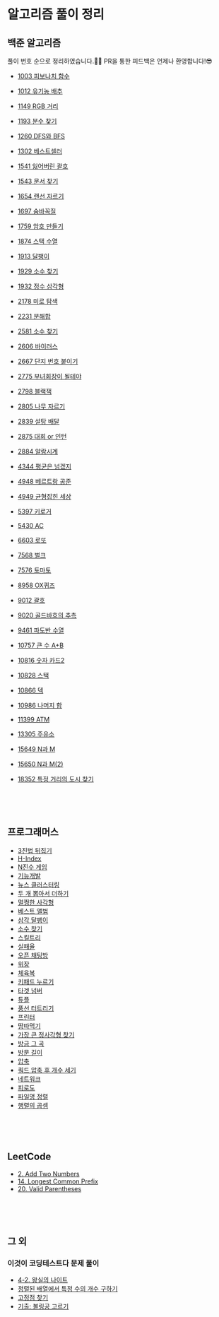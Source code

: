 # 알고리즘 풀이 정리

## 백준 알고리즘

풀이 번호 순으로 정리하였습니다.👩‍💻 PR을 통한 피드백은 언제나 환영합니다!😎

- [1003 피보나치 함수](https://github.com/Be-beee/TIL-2/tree/main/Solution/BOJ/fibonacci_1003.swift)
- [1012 유기농 배추](https://github.com/Be-beee/TIL-2/tree/main/Solution/BOJ/lettuce_1012.swift)
- [1149 RGB 거리](https://github.com/Be-beee/TIL-2/tree/main/Solution/BOJ/RGB_distance_1149.swift)
- [1193 분수 찾기](https://github.com/Be-beee/TIL-2/tree/main/Solution/BOJ/finding_fraction.swift)
- [1260 DFS와 BFS](https://github.com/Be-beee/TIL-2/tree/main/Solution/BOJ/dfs_bfs_1260.swift)
- [1302 베스트셀러](https://github.com/Be-beee/TIL-2/tree/main/Solution/BOJ/bestseller_1302.swift)
- [1541 잃어버린 괄호](https://github.com/Be-beee/TIL-2/tree/main/Solution/BOJ/ps_1541.swift)
- [1543 문서 찾기](https://github.com/Be-beee/TIL-2/tree/main/Solution/BOJ/searching_document_1543.swift)
- [1654 랜선 자르기](https://github.com/Be-beee/TIL-2/tree/main/Solution/BOJ/Cutting_Line_1654.swift)
- [1697 숨바꼭질](https://github.com/Be-beee/TIL-2/tree/main/Solution/BOJ/hideandseek_1697.swift)
- [1759 암호 만들기](https://github.com/Be-beee/TIL-2/tree/main/Solution/BOJ/Making_Pw_1759.swift)
- [1874 스택 수열](https://github.com/Be-beee/TIL-2/tree/main/Solution/BOJ/stack_progression_1874.swift)
- [1913 달팽이](https://github.com/Be-beee/TIL-2/tree/main/Solution/BOJ/snail_1913.swift)
- [1929 소수 찾기](https://github.com/Be-beee/TIL-2/tree/main/Solution/BOJ/finding_prime_1929.swift)
- [1932 정수 삼각형](https://github.com/Be-beee/TIL-2/tree/main/Solution/BOJ/triangle_1932.swift)


- [2178 미로 탐색](https://github.com/Be-beee/TIL-2/tree/main/Solution/BOJ/maze_2178.swift)
- [2231 분해합](https://github.com/Be-beee/TIL-2/tree/main/Solution/BOJ/Divided_sum_2231.swift)
- [2581 소수 찾기](https://github.com/Be-beee/TIL-2/tree/main/Solution/BOJ/prime_2581.swift)
- [2606 바이러스](https://github.com/Be-beee/TIL-2/tree/main/Solution/BOJ/virus_2606.swift)
- [2667 단지 번호 붙이기](https://github.com/Be-beee/TIL-2/tree/main/Solution/BOJ/zipcode_2667.swift)
- [2775 부녀회장이 될테야](https://github.com/Be-beee/TIL-2/tree/main/Solution/BOJ/apartment_2775.swift)
- [2798 블랙잭](https://github.com/Be-beee/TIL-2/tree/main/Solution/BOJ/blackjack_2798.swift)
- [2805 나무 자르기](https://github.com/Be-beee/TIL-2/tree/main/Solution/BOJ/cutting_tree_2805.swift)
- [2839 설탕 배달](https://github.com/Be-beee/TIL-2/tree/main/Solution/BOJ/sugar_2839.swift)
- [2875 대회 or 인턴](https://github.com/Be-beee/TIL-2/tree/main/Solution/BOJ/contest_or_intern_2875.swift)
- [2884 알람시계](https://github.com/Be-beee/TIL-2/tree/main/Solution/BOJ/alarm_clock_2884.swift)


- [4344 평균은 넘겠지](https://github.com/Be-beee/TIL-2/tree/main/Solution/BOJ/average_4344.swift)
- [4948 베르트랑 공준](https://github.com/Be-beee/TIL-2/tree/main/Solution/BOJ/bertrand_4948.swift)
- [4949 균형잡힌 세상](https://github.com/Be-beee/TIL-2/tree/main/Solution/BOJ/balance_4949.swift)
- [5397 키로거](https://github.com/Be-beee/TIL-2/tree/main/Solution/BOJ/keylogger_5397.swift)
- [5430 AC](https://github.com/Be-beee/TIL-2/tree/main/Solution/BOJ/AC_5430.swift)
- [6603 로또](https://github.com/Be-beee/TIL-2/tree/main/Solution/BOJ/lotto_6603.swift)
- [7568 벌크](https://github.com/Be-beee/TIL-2/tree/main/Solution/BOJ/Bulk_7568.swift)
- [7576 토마토](https://github.com/Be-beee/TIL-2/tree/main/Solution/BOJ/tomato_7576.swift)
- [8958 OX퀴즈](https://github.com/Be-beee/TIL-2/tree/main/Solution/BOJ/OXquiz_8958.swift)
- [9012 괄호](https://github.com/Be-beee/TIL-2/tree/main/Solution/BOJ/parenthesis_string_9012.swift)
- [9020 골드바흐의 추측](https://github.com/Be-beee/TIL-2/tree/main/Solution/BOJ/goldbach_9020.swift)
- [9461 파도반 수열](https://github.com/Be-beee/TIL-2/tree/main/Solution/BOJ/spiral_9461.swift)


- [10757 큰 수 A+B](https://github.com/Be-beee/TIL-2/tree/main/Solution/BOJ/Add_bigNumbers_10757.swift)
- [10816 숫자 카드2](https://github.com/Be-beee/TIL-2/tree/main/Solution/BOJ/number_card2_10816.swift)
- [10828 스택](https://github.com/Be-beee/TIL-2/tree/main/Solution/BOJ/stack_10828.swift)
- [10866 덱](https://github.com/Be-beee/TIL-2/tree/main/Solution/BOJ/deque_10866.swift)
- [10986 나머지 합](https://github.com/Be-beee/TIL-2/tree/main/Solution/BOJ/10986.swift)
- [11399 ATM](https://github.com/Be-beee/TIL-2/tree/main/Solution/BOJ/ATM_11399.swift)
- [13305 주유소](https://github.com/Be-beee/TIL-2/tree/main/Solution/BOJ/Gas_station_13305.swift)
- [15649 N과 M](https://github.com/Be-beee/TIL-2/tree/main/Solution/BOJ/N_and_M_15649.swift)
- [15650 N과 M(2)](https://github.com/Be-beee/TIL-2/tree/main/Solution/BOJ/N_and_M_15650.swift)
- [18352 특정 거리의 도시 찾기](https://github.com/Be-beee/TIL-2/tree/main/Solution/BOJ/special_distance_city_18352.swift)

<br>
<br>
<br>

## 프로그래머스

- [3진법 뒤집기](https://github.com/Be-beee/TIL-2/tree/main/Solution/Programmers/base_3.swift)
- [H-Index](https://github.com/Be-beee/TIL-2/tree/main/Solution/Programmers/h_index.swift)
- [N진수 게임](https://github.com/Be-beee/TIL-2/tree/main/Solution/Programmers/base_n.swift)
- [기능개발](https://github.com/Be-beee/TIL-2/tree/main/Solution/Programmers/develop_function.swift)
- [뉴스 클러스터링](https://github.com/Be-beee/TIL-2/tree/main/Solution/Programmers/news_clustering.swift)
- [두 개 뽑아서 더하기](https://github.com/Be-beee/TIL-2/tree/main/Solution/Programmers/select_two.swift)
- [멀쩡한 사각형](https://github.com/Be-beee/TIL-2/tree/main/Solution/Programmers/valid_rectangle.swift)
- [베스트 앨범](https://github.com/Be-beee/TIL-2/tree/main/Solution/Programmers/best_album.swift)
- [삼각 달팽이](https://github.com/Be-beee/TIL-2/tree/main/Solution/Programmers/tri_snail.swift)
- [소수 찾기](https://github.com/Be-beee/TIL-2/tree/main/Solution/Programmers/finding_prime.swift)
- [스킬트리](https://github.com/Be-beee/TIL-2/tree/main/Solution/Programmers/skill_tree.swift)
- [실패율](https://github.com/Be-beee/TIL-2/tree/main/Solution/Programmers/failure.swift)
- [오픈 채팅방](https://github.com/Be-beee/TIL-2/tree/main/Solution/Programmers/open_chat.swift)
- [위장](https://github.com/Be-beee/TIL-2/tree/main/Solution/Programmers/disguise.swift)
- [체육복](https://github.com/Be-beee/TIL-2/tree/main/Solution/Programmers/training_clothes.swift)
- [키패드 누르기](https://github.com/Be-beee/TIL-2/tree/main/Solution/Programmers/keypad.swift)
- [타겟 넘버](https://github.com/Be-beee/TIL-2/tree/main/Solution/Programmers/target_number.swift)
- [튜플](https://github.com/Be-beee/TIL-2/tree/main/Solution/Programmers/tuple.swift)
- [풍선 터트리기](https://github.com/Be-beee/TIL-2/tree/main/Solution/Programmers/balloon.swift)
- [프린터](https://github.com/Be-beee/TIL-2/tree/main/Solution/Programmers/printer.swift)
- [땅따먹기](https://github.com/Be-beee/TIL-2/tree/main/Solution/Programmers/hopscotch.swift)
- [가장 큰 정사각형 찾기](https://github.com/Be-beee/TIL-2/tree/main/Solution/Programmers/biggest_rect.swift)
- [방금 그 곡](https://github.com/Be-beee/TIL-2/tree/main/Solution/Programmers/just_that_music.swift)
- [방문 길이](https://github.com/Be-beee/TIL-2/tree/main/Solution/Programmers/visited_distance.swift)
- [압축](https://github.com/Be-beee/TIL-2/tree/main/Solution/Programmers/compression.swift)
- [쿼드 압축 후 개수 세기](https://github.com/Be-beee/TIL-2/tree/main/Solution/Programmers/quad_compression.swift)
- [네트워크](https://github.com/Be-beee/TIL-2/tree/main/Solution/Programmers/network.swift)
- [피로도](https://github.com/Be-beee/TIL-2/tree/main/Solution/Programmers/fatigability.swift)
- [파일명 정렬](https://github.com/Be-beee/TIL-2/tree/main/Solution/Programmers/sort_filename.swift)
- [행렬의 곱셈](https://github.com/Be-beee/TIL-2/tree/main/Solution/Programmers/matrix_multification.swift)

<br>
<br>
<br>

## LeetCode
- [2. Add Two Numbers](./LeetCode/add_two_numbers.swift)
- [14. Longest Common Prefix](./LeetCode/longest_common_prefix.swift)
- [20. Valid Parentheses](./LeetCode/valid_parentheses.swift)

<br>
<br>
<br>

## 그 외

### 이것이 코딩테스트다 문제 풀이

- [4-2. 왕실의 나이트](https://github.com/Be-beee/TIL-2/tree/main/Solution/Etc/Chess_knight.swift)
- [정렬된 배열에서 특정 수의 개수 구하기](https://github.com/Be-beee/TIL-2/tree/main/Solution/Etc/binary_search_ex.swift)
- [고정점 찾기](https://github.com/Be-beee/TIL-2/tree/main/Solution/Etc/fixed_point.swift)
- [기출: 볼링공 고르기](https://github.com/Be-beee/TIL-2/tree/main/Solution/Etc/Bowling_ball.swift)
<br>
<br>
<br>
